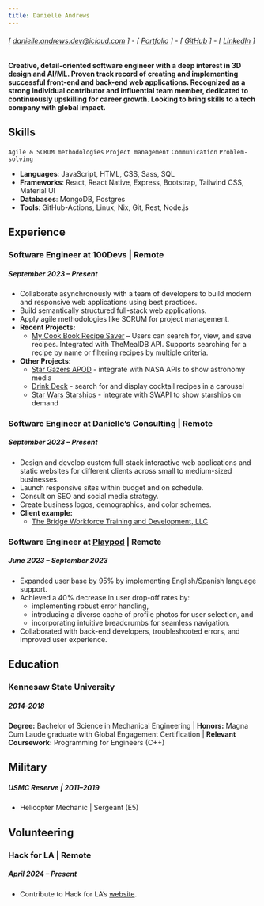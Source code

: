 ```yaml
---
title: Danielle Andrews
---
```


###### [ danielle.andrews.dev@icloud.com ] - [ [Portfolio](https://danielle-andrews.netlify.app) ] - [ [GitHub](https://www.github.com/DrAcula27) ] - [ [LinkedIn](https://www.linkedin.com/in/daniellerandrews) ]

#### Creative, detail-oriented software engineer with a deep interest in 3D design and AI/ML. Proven track record of creating and implementing successful front-end and back-end web applications. Recognized as a strong individual contributor and influential team member, dedicated to continuously upskilling for career growth. Looking to bring skills to a tech company with global impact.

## Skills

`Agile & SCRUM methodologies`
`Project management`
`Communication`
`Problem-solving`

- **Languages**: JavaScript, HTML, CSS, Sass, SQL
- **Frameworks**: React, React Native, Express, Bootstrap, Tailwind CSS, Material UI
- **Databases**: MongoDB, Postgres
- **Tools**: GitHub-Actions, Linux, Nix, Git, Rest, Node.js

## Experience

### Software Engineer at 100Devs | Remote

##### September 2023 – Present

- Collaborate asynchronously with a team of developers to build modern and responsive web applications using best practices.
- Build semantically structured full-stack web applications.
- Apply agile methodologies like SCRUM for project management.
- **Recent Projects:**
  - [My Cook Book Recipe Saver](https://cook-book-g2cf.onrender.com/ 'My Cook Book Recipe Saver') – Users can search for, view, and save recipes. Integrated with TheMealDB API. Supports searching for a recipe by name or filtering recipes by multiple criteria.
- **Other Projects:**
  - [Star Gazers APOD](https://dracula27.github.io/starGazersAPOD/ 'Star Gazers APOD') - integrate with NASA APIs to show astronomy media
  - [Drink Deck](https://dracula27.github.io/drinkDeck/ 'Drink Deck') - search for and display cocktail recipes in a carousel
  - [Star Wars Starships](https://starwars-lab.onrender.com/ 'Star Wars Starships') - integrate with SWAPI to show starships on demand

### Software Engineer at Danielle’s Consulting | Remote

##### September 2023 – Present

- Design and develop custom full-stack interactive web applications and static websites for different clients across small to medium-sized businesses.
- Launch responsive sites within budget and on schedule.
- Consult on SEO and social media strategy.
- Create business logos, demographics, and color schemes.
- **Client example:**
  - [The Bridge Workforce Training and Development, LLC](https://the-bridge-workforce-two.vercel.app/ 'The Bridge Workforce')

### Software Engineer at [Playpod](https://www.playpod.io/ 'Playpod') | Remote

##### June 2023 – September 2023

- Expanded user base by 95% by implementing English/Spanish language support.
- Achieved a 40% decrease in user drop-off rates by:
  - implementing robust error handling,
  - introducing a diverse cache of profile photos for user selection, and
  - incorporating intuitive breadcrumbs for seamless navigation.
- Collaborated with back-end developers, troubleshooted errors, and improved user experience.

## Education

### Kennesaw State University

##### 2014-2018

**Degree:** Bachelor of Science in Mechanical Engineering | **Honors:** Magna Cum Laude graduate with Global Engagement Certification | **Relevant Coursework:** Programming for Engineers (C++)

## Military

##### USMC Reserve | 2011–2019

- Helicopter Mechanic | Sergeant (E5)

## Volunteering

### Hack for LA | Remote

##### April 2024 – Present

- Contribute to Hack for LA’s [website](https://www.hackforla.org 'Hack for LA').
